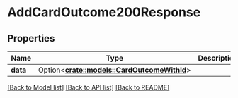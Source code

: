 # AddCardOutcome200Response

## Properties

Name | Type | Description | Notes
------------ | ------------- | ------------- | -------------
**data** | Option<[**crate::models::CardOutcomeWithId**](CardOutcomeWithId.md)> |  | [optional]

[[Back to Model list]](../README.md#documentation-for-models) [[Back to API list]](../README.md#documentation-for-api-endpoints) [[Back to README]](../README.md)


